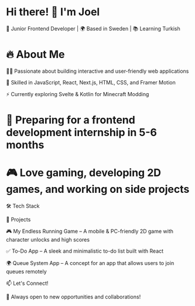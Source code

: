 # Hi there! 👋 I'm Joel

 🚀 Junior Frontend Developer | 🌍 Based in Sweden | 📚 Learning Turkish

# 🔥 About Me

👨‍💻 Passionate about building interactive and user-friendly web applications

🎨 Skilled in JavaScript, React, Next.js, HTML, CSS, and Framer Motion

⚡ Currently exploring Svelte & Kotlin for Minecraft Modding

# 📅 Preparing for a frontend development internship in 5-6 months

# 🎮 Love gaming, developing 2D games, and working on side projects

🛠️ Tech Stack







📌 Projects

🎮 My Endless Running Game – A mobile & PC-friendly 2D game with character unlocks and high scores

✅ To-Do App – A sleek and minimalistic to-do list built with React

🌍 Queue System App – A concept for an app that allows users to join queues remotely

📫 Let's Connect!



🚀 Always open to new opportunities and collaborations!
